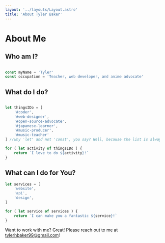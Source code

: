 ```yaml
---
layout: '../layouts/Layout.astro'
title: 'About Tyler Baker'
---
```


# About Me
## Who am I?
```javascript

const myName = 'Tyler'
const occupation = 'Teacher, web developer, and anime advocate'


```

## What do I do?

```javascript

let thingsIDo = [
    '#coder',
    '#web-designer',
    '#open-source-advocate',
    '#japanese-learner',
    '#music-producer',
    '#music-teacher'
] //why 'let' and not 'const', you say? Well, because the list is always changing, of course!

for ( let activity of thingsIDo ) {
    return `I love to do ${activity}!`
}

```

## What can I do for **You**?

```javascript
let services = [
    'website',
    'api',
    'design',
]

for ( let service of services ) {
    return `I can make you a fantastic ${service}!`
}


```

Want to work with me? Great! Please reach out to me at [tylerhbaker99@gmail.com](mailto:tylerhbaker99@gmail.com)!
